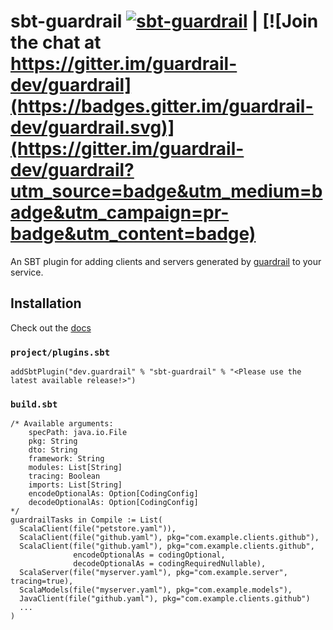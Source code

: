 sbt-guardrail [![sbt-guardrail](https://maven-badges.herokuapp.com/maven-central/dev.guardrail/sbt-guardrail/badge.svg)](https://search.maven.org/search?q=g:dev.guardrail%20a:sbt-guardrail) | [![Join the chat at https://gitter.im/guardrail-dev/guardrail](https://badges.gitter.im/guardrail-dev/guardrail.svg)](https://gitter.im/guardrail-dev/guardrail?utm_source=badge&utm_medium=badge&utm_campaign=pr-badge&utm_content=badge)
=============


An SBT plugin for adding clients and servers generated by [guardrail](https://github.com/guardrail-dev/guardrail) to your service.

Installation
------------

Check out the [docs](https://github.com/guardrail-dev/guardrail/blob/master/docs/plugins/sbt.md)

### `project/plugins.sbt`
```
addSbtPlugin("dev.guardrail" % "sbt-guardrail" % "<Please use the latest available release!>")
```

### `build.sbt`
```
/* Available arguments:
    specPath: java.io.File
    pkg: String
    dto: String
    framework: String
    modules: List[String]
    tracing: Boolean
    imports: List[String]
    encodeOptionalAs: Option[CodingConfig]
    decodeOptionalAs: Option[CodingConfig]
*/
guardrailTasks in Compile := List(
  ScalaClient(file("petstore.yaml")),
  ScalaClient(file("github.yaml"), pkg="com.example.clients.github"),
  ScalaClient(file("github.yaml"), pkg="com.example.clients.github", 
              encodeOptionalAs = codingOptional,
              decodeOptionalAs = codingRequiredNullable),
  ScalaServer(file("myserver.yaml"), pkg="com.example.server", tracing=true),
  ScalaModels(file("myserver.yaml"), pkg="com.example.models"),
  JavaClient(file("github.yaml"), pkg="com.example.clients.github")
  ...
)
```
